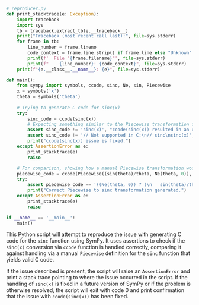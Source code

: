 ```python
# reproducer.py
def print_stacktrace(e: Exception):
    import traceback
    import sys
    tb = traceback.extract_tb(e.__traceback__)
    print("Traceback (most recent call last):", file=sys.stderr)
    for frame in tb:
        line_number = frame.lineno
        code_context = frame.line.strip() if frame.line else "Unknown"
        print(f'  File "{frame.filename}"', file=sys.stderr)
        print(f"    {line_number}: {code_context}", file=sys.stderr)
    print(f"{e.__class__.__name__}: {e}", file=sys.stderr)

def main():
    from sympy import symbols, ccode, sinc, Ne, sin, Piecewise
    x = symbols('x')
    theta = symbols('theta')
    
    # Trying to generate C code for sinc(x)
    try:
        sinc_code = ccode(sinc(x))
        # Expecting something similar to the Piecewise transformation for sinc, not an error or placeholder
        assert sinc_code != 'sinc(x)', "ccode(sinc(x)) resulted in an unsupported placeholder"
        assert sinc_code != '// Not supported in C:\n// sinc\nsinc(x)', "ccode(sinc(x)) resulted in an unsupported comment"
        print("ccode(sinc(x)) issue is fixed.")
    except AssertionError as e:
        print_stacktrace(e)
        raise

    # For comparison, showing how a manual Piecewise transformation would look.
    piecewise_code = ccode(Piecewise((sin(theta)/theta, Ne(theta, 0)), (1, True)))
    try:
        assert piecewise_code == '((Ne(theta, 0)) ? (\n   sin(theta)/theta\n)\n: (\n   1\n))', "Manual Piecewise transformation issue"
        print("Correct Piecewise to sinc transformation generated.")
    except AssertionError as e:
        print_stacktrace(e)
        raise

if __name__ == '__main__':
    main()
```
This Python script will attempt to reproduce the issue with generating C code for the `sinc` function using SymPy. It uses assertions to check if the `sinc(x)` conversion via `ccode` function is handled correctly, comparing it against handling via a manual `Piecewise` definition for the `sinc` function that yields valid C code.

If the issue described is present, the script will raise an `AssertionError` and print a stack trace pointing to where the issue occurred in the script. If the handling of `sinc(x)` is fixed in a future version of SymPy or if the problem is otherwise resolved, the script will exit with code 0 and print confirmation that the issue with `ccode(sinc(x))` has been fixed.